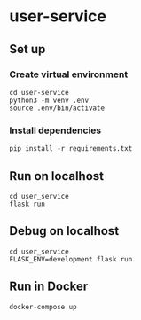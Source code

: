 # user-service

## Set up
### Create virtual environment
```buildoutcfg
cd user-service
python3 -m venv .env
source .env/bin/activate
```
### Install dependencies
```buildoutcfg
pip install -r requirements.txt
```

## Run on localhost
```buildoutcfg
cd user_service
flask run
```
## Debug on localhost
```buildoutcfg
cd user_service
FLASK_ENV=development flask run
```

## Run in Docker
```buildoutcfg
docker-compose up
```
